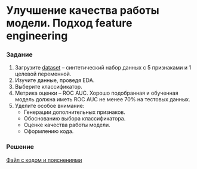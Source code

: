 # Улучшение качества работы модели. Подход feature engineering

### Задание
1. Загрузите [dataset](/Projects/10_Test_task/Task_1/dataset.csv) – синтетический набор данных с 5 признаками и 1 целевой переменной.
2. Изучите данные, проведя EDA.
3. Выберите классификатор.
4. Метрика оценки – ROC AUC. Хорошо подобранная и обученная модель должна иметь ROC AUC не менее 70% на тестовых данных.
5. Уделите особое внимание:
   - Генерации дополнительных признаков.
   - Обоснованию выбора классификатора.
   - Оценке качества работы модели.
   - Оформлению кода.

### Решение
[Файл с кодом и пояснениями](/Projects/09_Test_tasks/Task_01/Solution.ipynb)
